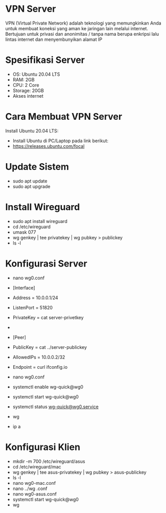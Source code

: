 # VPN Server
VPN (Virtual Private Network) adalah teknologi yang memungkinkan Anda untuk membuat koneksi yang aman ke jaringan lain melalui internet. Bertujuan untuk privasi dan anonimitas / tanpa nama berupa enkripsi lalu lintas internet dan menyembunyikan alamat IP

# Spesifikasi Server 
- OS: Ubuntu 20.04 LTS 
- RAM: 2GB
- CPU: 2 Core
- Storage: 20GB
- Akses internet

# Cara Membuat VPN Server
Install Ubuntu 20.04 LTS:
- Install Ubuntu di PC/Laptop pada link berikut:
- https://releases.ubuntu.com/focal

# Update Sistem
- sudo apt update
- sudo apt upgrade

# Install Wireguard 
- sudo apt install wireguard
- cd /etc/wireguard
- umask 077
- wg genkey | tee privatekey | wg pubkey > publickey
- ls -l

# Konfigurasi Server
- nano wg0.conf
- [Interface]
- Address = 10.0.0.1/24 
- ListenPort = 51820
- PrivateKey = <isi dengan private key server> cat server-privetkey

- 
- [Peer]
- PublicKey = <isi dengan public key klien> cat ../server-publickey
- AllowedIPs = 10.0.0.2/32
- Endpoint = curl ifconfig.io

- nano wg0.conf
- systemctl enable wg-quick@wg0
- systemctl start wg-quick@wg0
- systemctl status wg-quick@wg0.service
- wg
- ip a

# Konfigurasi Klien
- mkdir -m 700 /etc/wireguard/asus
- cd /etc/wireguard/mac
- wg genkey | tee asus-privatekey | wg pubkey > asus-publickey
- ls -l
- nano wg0-mac.conf
- nano ../wg .conf
- nano wg0-asus.conf
- systemctl start wg-quick@wg0
- wg
